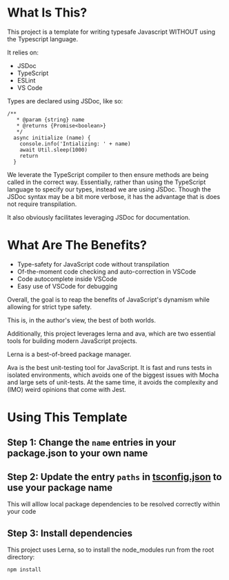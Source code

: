 # What Is This?
This project is a template for writing typesafe Javascript WITHOUT using the Typescript language.

It relies on:
* JSDoc
* TypeScript 
* ESLint
* VS Code

Types are declared using JSDoc, like so:
```
/**
   * @param {string} name
   * @returns {Promise<boolean>}
   */
  async initialize (name) {
    console.info('Intializing: ' + name)
    await Util.sleep(1000)
    return 
  }
```

We leverate the TypeScript compiler to then ensure methods are being called in the correct way. Essentially, rather than using the TypeScript language to specify our types, instead we are using JSDoc. Though the JSDoc syntax may be a bit more verbose, it has the advantage that is does not require transpilation.

It also obviously facilitates leveraging JSDoc for documentation.


# What Are The Benefits?
* Type-safety for JavaScript code without transpilation
* Of-the-moment code checking and auto-correction in VSCode
* Code autocomplete inside VSCode
* Easy use of VSCode for debugging

Overall, the goal is to reap the benefits of JavaScript's dynamism while allowing for strict type safety.

This is, in the author's view, the best of both worlds.

Additionally, this project leverages lerna and ava, which are two essential tools for building modern JavaScript projects.

Lerna is a best-of-breed package manager.

Ava is the best unit-testing tool for JavaScript. It is fast and runs tests in isolated environments, which avoids one of the biggest issues with Mocha and large sets of unit-tests. At the same time, it avoids the complexity and (IMO) weird opinions that come with Jest.

# Using This Template
## Step 1: Change the `name` entries in your package.json to your own name

## Step 2: Update the entry `paths` in [tsconfig.json](tsconfig.json) to use your package name
This will alllow local package dependencies to be resolved correctly within your code

## Step 3: Install dependencies
This project uses Lerna, so to install the node_modules run from the root directory:  
```
npm install
```

